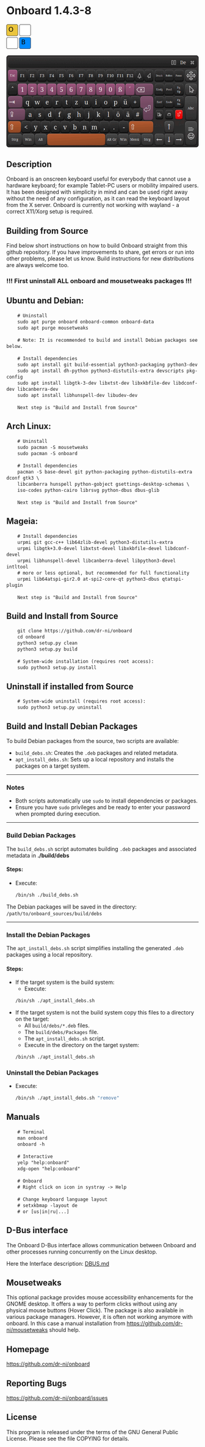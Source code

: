 # Onboard 1.4.3-8

![onb](https://github.com/dr-ni/onboard/blob/main/onboard.png)

![onb](https://github.com/dr-ni/onboard/blob/main/Onboard.gif)

## Description

Onboard is an onscreen keyboard useful for everybody that cannot use a
hardware keyboard; for example Tablet-PC users or mobility impaired users.
It has been designed with simplicity in mind and can be used right away
without the need of any configuration, as it can read the keyboard layout
from the X server. Onboard is currently not working with wayland - a correct
X11/Xorg setup is required.

## Building from Source
Find below short instructions on how to build Onboard straight from this
github repository. If you have improvements to share, get errors or run
into other problems, please let us know. Build instructions for
new distributions are always welcome too.

### !!! First uninstall ALL onboard and mousetweaks packages !!!

## Ubuntu and Debian:
        # Uninstall
        sudo apt purge onboard onboard-common onboard-data
        sudo apt purge mousetweaks

        # Note: It is recommended to build and install Debian packages see below.

        # Install dependencies
        sudo apt install git build-essential python3-packaging python3-dev
        sudo apt install dh-python python3-distutils-extra devscripts pkg-config
        sudo apt install libgtk-3-dev libxtst-dev libxkbfile-dev libdconf-dev libcanberra-dev
        sudo apt install libhunspell-dev libudev-dev
        
        Next step is "Build and Install from Source"

## Arch Linux:
        # Uninstall
        sudo pacman -S mousetweaks
        sudo pacman -S onboard
        
        # Install dependencies
        pacman -S base-devel git python-packaging python-distutils-extra dconf gtk3 \
        libcanberra hunspell python-gobject gsettings-desktop-schemas \
        iso-codes python-cairo librsvg python-dbus dbus-glib

        Next step is "Build and Install from Source"

## Mageia:
        # Install dependencies
        urpmi git gcc-c++ lib64zlib-devel python3-distutils-extra
        urpmi libgtk+3.0-devel libxtst-devel libxkbfile-devel libdconf-devel
        urpmi libhunspell-devel libcanberra-devel libpython3-devel intltool
        # more or less optional, but recommended for full functionality
        urpmi lib64atspi-gir2.0 at-spi2-core-qt python3-dbus qtatspi-plugin

        Next step is "Build and Install from Source"

## Build and Install from Source
        git clone https://github.com/dr-ni/onboard
        cd onboard
        python3 setup.py clean
        python3 setup.py build
        
        # System-wide installation (requires root access):
        sudo python3 setup.py install

## Uninstall if installed from Source
        # System-wide uninstall (requires root access):
        sudo python3 setup.py uninstall
        
## Build and Install Debian Packages

To build Debian packages from the source, two scripts are available:
- `build_debs.sh`: Creates the `.deb` packages and related metadata.
- `apt_install_debs.sh`: Sets up a local repository and installs the packages on a target system.

---

### Notes
- Both scripts automatically use `sudo` to install dependencies or packages.
- Ensure you have `sudo` privileges and be ready to enter your password when prompted during execution.

---

### Build Debian Packages

The `build_debs.sh` script automates building `.deb` packages and associated metadata in **./build/debs**

#### Steps:
   - Execute:
     ```bash
     /bin/sh ./build_debs.sh
     ```

The Debian packages will be saved in the directory: `/path/to/onboard_sources/build/debs` 

---

### Install the Debian Packages

The `apt_install_debs.sh` script simplifies installing the generated `.deb` packages using a local repository.

#### Steps:
   - If the target system is the build system:
      - Execute:
     ```bash
     /bin/sh ./apt_install_debs.sh
     ```
   - If the target system is not the build system copy this files to a directory on the target:
     - All `build/debs/*.deb` files.
     - The `build/debs/Packages` file.
     - The `apt_install_debs.sh` script.
     - Execute in the directory on the target system:
     ```bash
     /bin/sh ./apt_install_debs.sh
     ```
        
### Uninstall the Debian Packages
   - Execute:
     ```bash
     /bin/sh ./apt_install_debs.sh "remove"
     ```
## Manuals

        # Terminal
        man onboard
        onboard -h
        
        # Interactive
        yelp "help:onboard"
        xdg-open "help:onboard"

        # Onboard
        # Right click on icon in systray -> Help 

        # Change keyboard language layout
        # setxkbmap -layout de
        # or [us|in|ru|...]

## D-Bus interface

The Onboard D-Bus interface allows communication between Onboard and other processes running concurrently on the Linux desktop.

Here the Interface description:
[DBUS.md](https://github.com/dr-ni/onboard/blob/main/DBUS.md)

## Mousetweaks

This optional package provides mouse accessibility enhancements for the GNOME desktop.
It offers a way to perform clicks without using any physical mouse buttons (Hover Click).
The package is also available in various package managers. However, it is often
not working anymore with onboard. In this case a manual installation from https://github.com/dr-ni/mousetweaks should help.

## Homepage
https://github.com/dr-ni/onboard

## Reporting Bugs
https://github.com/dr-ni/onboard/issues

## License
This program is released under the terms of the GNU General Public License. Please see the file COPYING for details.
